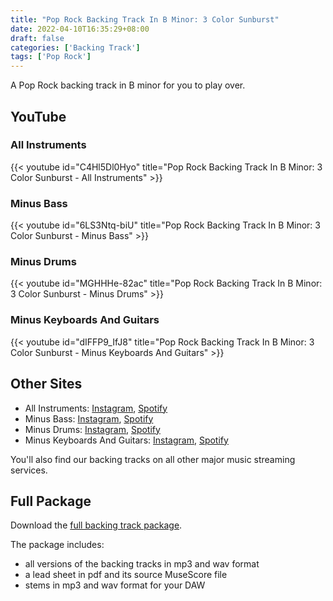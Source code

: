 ```yaml
---
title: "Pop Rock Backing Track In B Minor: 3 Color Sunburst"
date: 2022-04-10T16:35:29+08:00
draft: false
categories: ['Backing Track']
tags: ['Pop Rock']
---
```


A Pop Rock backing track in B minor for you to play over. 

<!--more-->

## YouTube

### All Instruments

{{< youtube id="C4Hl5Dl0Hyo" title="Pop Rock Backing Track In B Minor: 3 Color Sunburst - All Instruments" >}}

### Minus Bass

{{< youtube id="6LS3Ntq-biU" title="Pop Rock Backing Track In B Minor: 3 Color Sunburst - Minus Bass" >}}

### Minus Drums

{{< youtube id="MGHHHe-82ac" title="Pop Rock Backing Track In B Minor: 3 Color Sunburst - Minus Drums" >}}

### Minus Keyboards And Guitars

{{< youtube id="dIFFP9_IfJ8" title="Pop Rock Backing Track In B Minor: 3 Color Sunburst - Minus Keyboards And Guitars" >}}

## Other Sites

* All Instruments:
  [Instagram](https://www.instagram.com/p/CcLZ_WMl4Fy/),
  [Spotify](https://open.spotify.com/track/5WLYGZTPqQLocAbrIDbTmF?si=9b44973e3d694fb2)
* Minus Bass:
  [Instagram](https://www.instagram.com/p/CcLaYiylCG1/),
  [Spotify](https://open.spotify.com/track/1onnGe9HzI98wodU5bBlUD?si=87f55807f7b640dc)
* Minus Drums:
  [Instagram](https://www.instagram.com/p/CcLbLF5lUOJ/), 
  [Spotify](https://open.spotify.com/track/3DIJU3m1bRHEzK0hDnNG9I?si=6c17f38a70bb4a11) 
* Minus Keyboards And Guitars:
  [Instagram](https://www.instagram.com/p/CcLbg2XFaOp/),
  [Spotify](https://open.spotify.com/track/6EHuDRucFKpOWjrw492B07?si=74049ce72394471f)

You'll also find our backing tracks on all other major music streaming services.

## Full Package

Download the [full backing track
package](https://mmbt.s3.eu-south-1.amazonaws.com/Musica+Maestro+Backing+Tracks+-+00+-+3-Color+Sunburst.zip).

The package includes:

* all versions of the backing tracks in mp3 and wav format
* a lead sheet in pdf and its source MuseScore file
* stems in mp3 and wav format for your DAW



